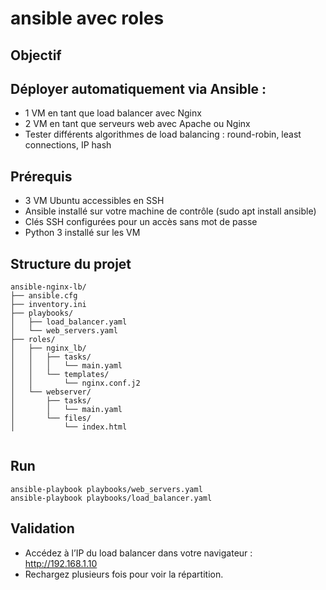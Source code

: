 # ansible avec roles

## Objectif

## Déployer automatiquement via Ansible :

- 1 VM en tant que load balancer avec Nginx
- 2 VM en tant que serveurs web avec Apache ou Nginx
- Tester différents algorithmes de load balancing : round-robin, least connections, IP hash

##  Prérequis

- 3 VM Ubuntu accessibles en SSH
- Ansible installé sur votre machine de contrôle (sudo apt install ansible)
- Clés SSH configurées pour un accès sans mot de passe
- Python 3 installé sur les VM

## Structure du projet

```
ansible-nginx-lb/
├── ansible.cfg
├── inventory.ini
├── playbooks/
│   ├── load_balancer.yaml
│   └── web_servers.yaml
├── roles/
│   ├── nginx_lb/
│   │   ├── tasks/
│   │   │   └── main.yaml
│   │   └── templates/
│   │       └── nginx.conf.j2
│   └── webserver/
│       ├── tasks/
│       │   └── main.yaml
│       └── files/
│           └── index.html


```

## Run
```
ansible-playbook playbooks/web_servers.yaml
ansible-playbook playbooks/load_balancer.yaml
```

## Validation

- Accédez à l’IP du load balancer dans votre navigateur : http://192.168.1.10 
- Rechargez plusieurs fois pour voir la répartition.
